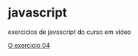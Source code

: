 # javascript
 exercicios de javascript do curso em video

 <a href="https://luisfsdias.github.io/javascript/aula04/ex001.html">O exercicio 04</a>

